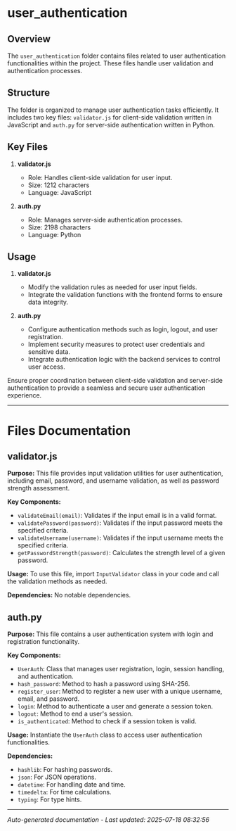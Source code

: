 # user_authentication

## Overview
The `user_authentication` folder contains files related to user authentication functionalities within the project. These files handle user validation and authentication processes.

## Structure
The folder is organized to manage user authentication tasks efficiently. It includes two key files: `validator.js` for client-side validation written in JavaScript and `auth.py` for server-side authentication written in Python.

## Key Files
1. **validator.js**
   - Role: Handles client-side validation for user input.
   - Size: 1212 characters
   - Language: JavaScript

2. **auth.py**
   - Role: Manages server-side authentication processes.
   - Size: 2198 characters
   - Language: Python

## Usage
1. **validator.js**
   - Modify the validation rules as needed for user input fields.
   - Integrate the validation functions with the frontend forms to ensure data integrity.

2. **auth.py**
   - Configure authentication methods such as login, logout, and user registration.
   - Implement security measures to protect user credentials and sensitive data.
   - Integrate authentication logic with the backend services to control user access.

Ensure proper coordination between client-side validation and server-side authentication to provide a seamless and secure user authentication experience.

---

# Files Documentation

## validator.js

**Purpose:** This file provides input validation utilities for user authentication, including email, password, and username validation, as well as password strength assessment.

**Key Components:**
- `validateEmail(email)`: Validates if the input email is in a valid format.
- `validatePassword(password)`: Validates if the input password meets the specified criteria.
- `validateUsername(username)`: Validates if the input username meets the specified criteria.
- `getPasswordStrength(password)`: Calculates the strength level of a given password.

**Usage:** To use this file, import `InputValidator` class in your code and call the validation methods as needed.

**Dependencies:** No notable dependencies.

## auth.py

**Purpose:** This file contains a user authentication system with login and registration functionality.

**Key Components:**
- `UserAuth`: Class that manages user registration, login, session handling, and authentication.
- `hash_password`: Method to hash a password using SHA-256.
- `register_user`: Method to register a new user with a unique username, email, and password.
- `login`: Method to authenticate a user and generate a session token.
- `logout`: Method to end a user's session.
- `is_authenticated`: Method to check if a session token is valid.

**Usage:** Instantiate the `UserAuth` class to access user authentication functionalities.

**Dependencies:**
- `hashlib`: For hashing passwords.
- `json`: For JSON operations.
- `datetime`: For handling date and time.
- `timedelta`: For time calculations.
- `typing`: For type hints.

---
*Auto-generated documentation - Last updated: 2025-07-18 08:32:56*
